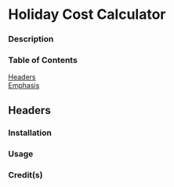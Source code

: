 # Holiday Cost Calculator

### Description


### Table of Contents
[Headers](#headers)  
[Emphasis](#emphasis)     
<a name="headers"/>
## Headers


### Installation


### Usage

### Credit(s)

